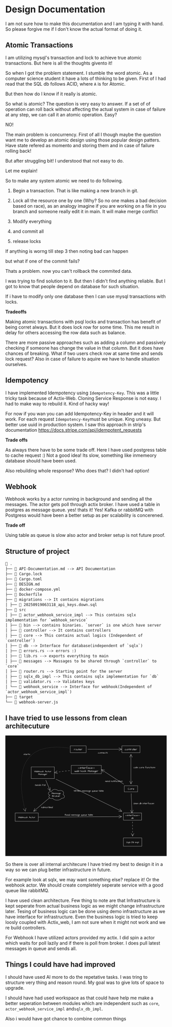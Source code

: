 # Design Documentation

I am not sure how to make this documentation and I am typing it with hand. So please forgive me if I don't know the actual format of doing it.

## Atomic Transactions

I am utilizing mysql's transaction and lock to achieve true atomic transactions. But here is all the thoughts givento it!

So when I got the problem statement. I stumble the word atomic. As a computer science student it have a lots of thinking to be given. First of I had read that the SQL db follows ACID, where `A` is for Atomic.

But then how do I know if it really is atomic.

So what is atomic? The question is very easy to answer. If a set of of operation can roll back without affecting the actual system in case of failure at any step, we can call it an atomic operation. Easy?

NO!

The main problem is concurrency. First of all I though maybe the question want me to develop an atomic design using those popular design patters. Have state refered as momento and storing them and in case of failure rolling back!

But after struggling bit! I understood that not easy to do.

Let me explain!

So to make any system atomic we need to do following.

1. Begin a transaction. That is like making a new branch in git.

2. Lock all the resource one by one (Why? So no one makes a bad decision based on race), as an analogy imagine if you are working on a file in you branch and someone really edit it in main. It will make merge conflict

3. Modify everything

4. and commit all

5. release locks

If anything is worng till step 3 then noting bad can happen

but what if one of the commit fails?

Thats a problem. now you can't rollback the commited data.

I was trying to find solution to it. But then I didn't find anything reliable. But I got to know that people depend on database for such situation.

If i have to modify only one database then I can use mysql transactions with locks.

**Tradeoffs**

Making atomic transactions with psql locks and transaction has benefit of being corret always. But it does lock row for some time. This me result in delay for others accessing the row data such as balance. 

There are more passive approaches such as adding a column and passively checking if someone has change the value in that column. But it does have chances of breaking. What if two users check row at same time and sends lock request? Also in case of failure to aquire we have to handle situation ourselves.

## Idempotency

I have implemented Idempotency using `Idempotency-Key`. This was a little tricky task because of Actix-Web. Cloning Service Response is not easy. I had to make way to rebuild it. Kind of hacky way!

For now if you wan you can add Idempotency-Key in header and it will work. For each request `Idempotency-Key`must be unique. King uneasy. But better use uuid in production system. I saw this approach in strip's documentation https://docs.stripe.com/api/idempotent_requests

**Trade offs**

As always there have to be some trade off. Here I have used postgress table to cache request :) Not a good idea! Its slow, something like inmemeory database should have been used.

Also rebuilding whole response? Who does that? I didn't had option!

## Webhook

Webhook works by a actor running in background and sending all the messages. The actor gets poll through actix broker. I have used a table in postgres as message queue. yes! thats it!
Yes! Kafka or rabbitMQ with Postgress would have been a better setup as per scalability is concerened.

**Trade off**

Using table as queue is slow also actor and broker setup is not future proof. 

## Structure of project

```
 .
├──  API-Documentation.md --> API Documentation
├──  Cargo.lock
├──  Cargo.toml
├──  DESIGN.md
├──  docker-compose.yml
├──  Dockerfile
├──  migrations --> It contains migrations
│ ├──  20250919063118_api_keys.down.sql
├── 󱧼 src
│ ├──  actor_webhook_service_impl --> This contains sqlx implementation for `webhook_service`
│ ├──  bin --> contains binaries. `server` is one which have server
│ ├──  controller --> It contains controllers
│ ├──  core --> This contains actual logics (Independent of `controller`)
│ ├──  db --> Interface for database(independent of `sqlx`)
│ ├──  errors.rs --> errors :)
│ ├──  lib.rs --> exports everything to main
│ ├──  messages --> Massages to be shared through `controller` to `core`
│ ├──  router.rs --> Starting point for the server
│ ├──  sqlx_db_impl --> This contains sqlx implementation for `db`
│ ├──  validator.rs --> Validates keys
│ └──  webhook_service --> Interface for webhook(Independent of `actor_webhook_service_impl`)
├──  target
└──  webhook-server.js
```

## I have tried to use lessons from clean architecuture

![](Diagram.webp)

So there is over all internal architecure I have tried my best to design it in a way so we can plug better infrastructure in future.

For example look at sqlx, we may want something else? replace it! Or the webhook actor. We should create completely seperate service with a good queue like rabbitMQ.

I have used clean architecture. Few thing to note are that Infrastructure is kept seperate from actual business logic as we might change infrastructure later. Tesing of business logic can be done using demo infrastructure as we have interface for infrastructure. Even the business logic is tried to keep loosly coupled with Actix_web, I am not sure when it might not work and we re build controllers.

For Webhook I have utilized actors provided my actix. I did spin a actor which waits for poll lazily and if there is poll from broker. I does pull latest messages in queue and sends all.

## Things I could have had improved

I should have used AI more to do the repetative tasks. I was tring to structure very thing and reason round. My goal was to give lots of space to upgrade.

I should have had used workspace as that could have help me make a better seperation between modules which are independent such as `core`, `actor_webhook_service_impl` and`sqlx_db_impl`.

Also i would have got chance to combine common things
